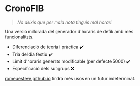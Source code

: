 # CronoFIB
> *No deixis que per mala nota tinguis mal horari.*

Una versió millorada del generador d'horaris de defib amb més funcionalitats.

- Diferenciació de teoria i pràctica ✔️
- Tria del dia festiu ✔️
- Límit d'horaris generats modificable (per defecte 5000) ✔️
- Especificació dels subgrups ❌

[romeuesteve.github.io](https://romeuesteve.github.io/) tindrá més usos en un futur indeterminat.
